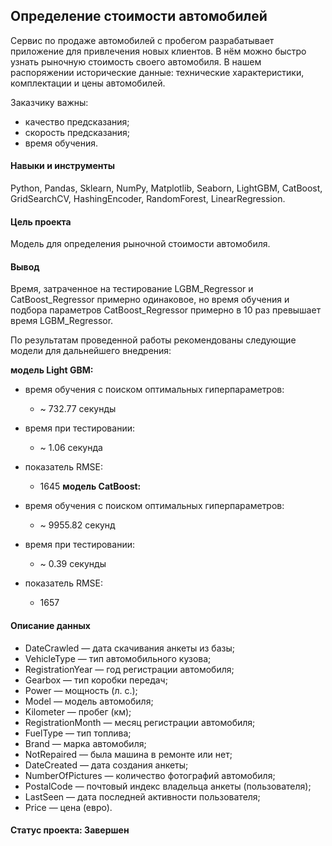 ## Определение стоимости автомобилей

Сервис по продаже автомобилей с пробегом разрабатывает приложение для привлечения новых клиентов. 
В нём можно быстро узнать рыночную стоимость своего автомобиля. 
В нашем распоряжении исторические данные: технические характеристики, комплектации и цены автомобилей. 

Заказчику важны:

* качество предсказания;
* скорость предсказания;
* время обучения.

#### Навыки и инструменты

Python, Pandas, Sklearn, NumPy, Matplotlib, Seaborn, LightGBM, CatBoost, GridSearchCV, HashingEncoder, RandomForest, LinearRegression.
 
#### Цель проекта
Модель для определения рыночной стоимости автомобиля.

#### Вывод 

Время, затраченное на тестирование LGBM_Regressor и CatBoost_Regressor примерно одинаковое, 
но время обучения и подбора параметров CatBoost_Regressor примерно в 10 раз превышает время LGBM_Regressor.

По результатам проведенной работы рекомендованы следующие модели для дальнейшего внедрения:

**модель Light GBM:**

* время обучения с поиском оптимальных гиперпараметров:
	* ~ 732.77 cекунды
* время при тестировании:
	* ~ 1.06 cекунда
* показатель RMSE:
	* 1645
**модель CatBoost:**

* время обучения с поиском оптимальных гиперпараметров:
	* ~ 9955.82 cекунд
* время при тестировании:
	* ~ 0.39 cекунды
* показатель RMSE:
	* 1657

#### Описание данных

* DateCrawled — дата скачивания анкеты из базы;
* VehicleType — тип автомобильного кузова;
* RegistrationYear — год регистрации автомобиля;
* Gearbox — тип коробки передач;
* Power — мощность (л. с.);
* Model — модель автомобиля;
* Kilometer — пробег (км);
* RegistrationMonth — месяц регистрации автомобиля;
* FuelType — тип топлива;
* Brand — марка автомобиля;
* NotRepaired — была машина в ремонте или нет;
* DateCreated — дата создания анкеты;
* NumberOfPictures — количество фотографий автомобиля;
* PostalCode — почтовый индекс владельца анкеты (пользователя);
* LastSeen — дата последней активности пользователя;
* Price — цена (евро).

#### Статус проекта: Завершен